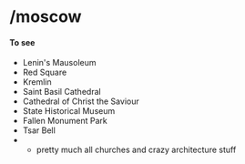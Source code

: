 # /moscow

#### To see
- Lenin's Mausoleum
- Red Square
- Kremlin
- Saint Basil Cathedral
- Cathedral of Christ the Saviour
- State Historical Museum
- Fallen Monument Park
- Tsar Bell
- + pretty much all churches and crazy architecture stuff
